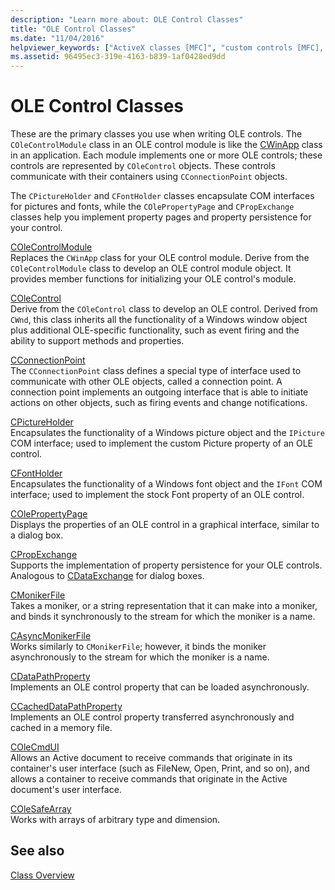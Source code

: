 ```yaml
---
description: "Learn more about: OLE Control Classes"
title: "OLE Control Classes"
ms.date: "11/04/2016"
helpviewer_keywords: ["ActiveX classes [MFC]", "custom controls [MFC], classes", "ActiveX controls [MFC], OLE control classes", "ActiveX control classes [MFC]", "OLE controls [MFC], classes", "OLE control classes [MFC]", "reusable component classes [MFC]"]
ms.assetid: 96495ec3-319e-4163-b839-1af0428ed9dd
---
```

# OLE Control Classes

These are the primary classes you use when writing OLE controls. The `COleControlModule` class in an OLE control module is like the [CWinApp](reference/cwinapp-class.md) class in an application. Each module implements one or more OLE controls; these controls are represented by `COleControl` objects. These controls communicate with their containers using `CConnectionPoint` objects.

The `CPictureHolder` and `CFontHolder` classes encapsulate COM interfaces for pictures and fonts, while the `COlePropertyPage` and `CPropExchange` classes help you implement property pages and property persistence for your control.

[COleControlModule](reference/colecontrolmodule-class.md)<br/>
Replaces the `CWinApp` class for your OLE control module. Derive from the `COleControlModule` class to develop an OLE control module object. It provides member functions for initializing your OLE control's module.

[COleControl](reference/colecontrol-class.md)<br/>
Derive from the `COleControl` class to develop an OLE control. Derived from `CWnd`, this class inherits all the functionality of a Windows window object plus additional OLE-specific functionality, such as event firing and the ability to support methods and properties.

[CConnectionPoint](reference/cconnectionpoint-class.md)<br/>
The `CConnectionPoint` class defines a special type of interface used to communicate with other OLE objects, called a connection point. A connection point implements an outgoing interface that is able to initiate actions on other objects, such as firing events and change notifications.

[CPictureHolder](reference/cpictureholder-class.md)<br/>
Encapsulates the functionality of a Windows picture object and the `IPicture` COM interface; used to implement the custom Picture property of an OLE control.

[CFontHolder](reference/cfontholder-class.md)<br/>
Encapsulates the functionality of a Windows font object and the `IFont` COM interface; used to implement the stock Font property of an OLE control.

[COlePropertyPage](reference/colepropertypage-class.md)<br/>
Displays the properties of an OLE control in a graphical interface, similar to a dialog box.

[CPropExchange](reference/cpropexchange-class.md)<br/>
Supports the implementation of property persistence for your OLE controls. Analogous to [CDataExchange](reference/cdataexchange-class.md) for dialog boxes.

[CMonikerFile](reference/cmonikerfile-class.md)<br/>
Takes a moniker, or a string representation that it can make into a moniker, and binds it synchronously to the stream for which the moniker is a name.

[CAsyncMonikerFile](reference/casyncmonikerfile-class.md)<br/>
Works similarly to `CMonikerFile`; however, it binds the moniker asynchronously to the stream for which the moniker is a name.

[CDataPathProperty](reference/cdatapathproperty-class.md)<br/>
Implements an OLE control property that can be loaded asynchronously.

[CCachedDataPathProperty](reference/ccacheddatapathproperty-class.md)<br/>
Implements an OLE control property transferred asynchronously and cached in a memory file.

[COleCmdUI](reference/colecmdui-class.md)<br/>
Allows an Active document to receive commands that originate in its container's user interface (such as FileNew, Open, Print, and so on), and allows a container to receive commands that originate in the Active document's user interface.

[COleSafeArray](reference/colesafearray-class.md)<br/>
Works with arrays of arbitrary type and dimension.

## See also

[Class Overview](class-library-overview.md)
